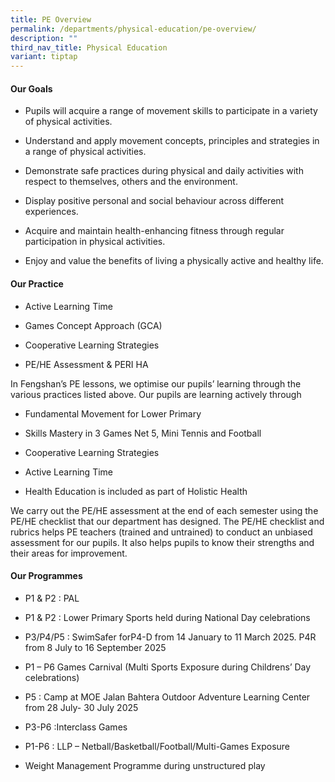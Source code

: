 ```yaml
---
title: PE Overview
permalink: /departments/physical-education/pe-overview/
description: ""
third_nav_title: Physical Education
variant: tiptap
---
```

<h4><strong>Our Goals</strong></h4>
<ul data-tight="true" class="tight">
<li>
<p>Pupils will acquire a range of movement skills to participate in a variety
of physical activities.</p>
</li>
<li>
<p>Understand and apply movement concepts, principles and strategies in a
range of physical activities.</p>
</li>
<li>
<p>Demonstrate safe practices during physical and daily activities with respect
to themselves, others and the environment.</p>
</li>
<li>
<p>Display positive personal and social behaviour across different experiences.</p>
</li>
<li>
<p>Acquire and maintain health-enhancing fitness through regular participation
in physical activities.</p>
</li>
<li>
<p>Enjoy and value the benefits of living a physically active and healthy
life.</p>
</li>
</ul>
<h4><strong>Our Practice</strong></h4>
<ul data-tight="true" class="tight">
<li>
<p>Active Learning Time</p>
</li>
<li>
<p>Games Concept Approach (GCA)</p>
</li>
<li>
<p>Cooperative Learning Strategies</p>
</li>
<li>
<p>PE/HE Assessment &amp; PERI HA</p>
</li>
</ul>
<p>In Fengshan’s PE lessons, we optimise our pupils’ learning through the
various practices listed above. Our pupils are learning actively through</p>
<ul data-tight="true" class="tight">
<li>
<p>Fundamental Movement for Lower Primary</p>
</li>
<li>
<p>Skills Mastery in 3 Games Net 5, Mini Tennis and Football</p>
</li>
<li>
<p>Cooperative Learning Strategies</p>
</li>
<li>
<p>Active Learning Time</p>
</li>
<li>
<p>Health Education is included as part of Holistic Health</p>
</li>
</ul>
<p>We carry out the PE/HE assessment at the end of each semester&nbsp;using
the PE/HE checklist that our department has designed. The PE/HE checklist
and rubrics helps PE teachers (trained and untrained) to conduct an unbiased
assessment for our pupils. It also helps pupils to know their strengths
and their areas for improvement.</p>
<h4><strong>Our Programmes</strong></h4>
<ul data-tight="true" class="tight">
<li>
<p>P1 &amp; P2 : PAL</p>
</li>
<li>
<p>P1 &amp; P2 : Lower Primary Sports held during National Day celebrations</p>
</li>
<li>
<p>P3/P4/P5 : SwimSafer forP4-D from 14 January to 11 March 2025. P4R from
8 July to 16 September 2025</p>
</li>
<li>
<p>P1 – P6 Games Carnival (Multi Sports Exposure during Childrens’ Day celebrations)</p>
</li>
<li>
<p>P5 : Camp at MOE Jalan Bahtera Outdoor Adventure Learning Center from
28 July- 30 July 2025</p>
</li>
<li>
<p>P3-P6 :Interclass Games</p>
</li>
<li>
<p>P1-P6 : LLP – Netball/Basketball/Football/Multi-Games Exposure</p>
</li>
<li>
<p>Weight Management Programme during unstructured play</p>
</li>
</ul>
<p></p>